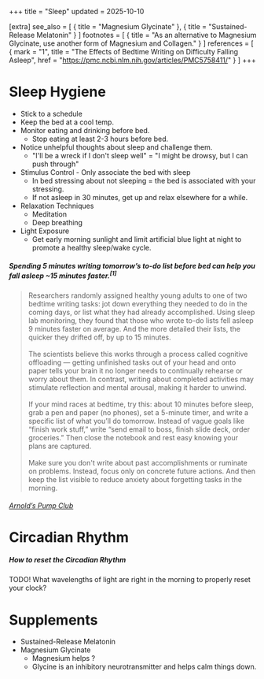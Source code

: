 +++
title = "Sleep"
updated = 2025-10-10

[extra]
see_also = [
    { title = "Magnesium Glycinate" },
    { title = "Sustained-Release Melatonin" }
]
footnotes = [
    { title = "As an alternative to Magnesium Glycinate, use another form of Magnesium and Collagen." }
]
references = [
    { mark = "1", title = "The Effects of Bedtime Writing on Difficulty Falling Asleep", href = "https://pmc.ncbi.nlm.nih.gov/articles/PMC5758411/" }
]
+++

# Sleep Hygiene
- Stick to a schedule
- Keep the bed at a cool temp.
- Monitor eating and drinking before bed. 
    - Stop eating at least 2-3 hours before bed.
- Notice unhelpful thoughts about sleep and challenge them.
    - "I'll be a wreck if I don't sleep well" = "I might be drowsy, but I can push through"
- Stimulus Control - Only associate the bed with sleep
    - In bed stressing about not sleeping = the bed is associated with your stressing.
    - If not asleep in 30 minutes, get up and relax elsewhere for a while.
- Relaxation Techniques
    - Meditation
    - Deep breathing
- Light Exposure
    - Get early morning sunlight and limit artificial blue light at night to promote a healthy sleep/wake cycle.


##### Spending 5 minutes writing tomorrow’s to-do list before bed can help you fall asleep ~15 minutes faster.<sup>[1]</sup>

> Researchers randomly assigned healthy young adults to one of two bedtime writing tasks: jot down everything they needed to do in the coming days, or list what they had already accomplished. Using sleep lab monitoring, they found that those who wrote to-do lists fell asleep 9 minutes faster on average. And the more detailed their lists, the quicker they drifted off, by up to 15 minutes.
> <br><br>
> The scientists believe this works through a process called cognitive offloading — getting unfinished tasks out of your head and onto paper tells your brain it no longer needs to continually rehearse or worry about them. In contrast, writing about completed activities may stimulate reflection and mental arousal, making it harder to unwind.
> <br><br>
> If your mind races at bedtime, try this: about 10 minutes before sleep, grab a pen and paper (no phones), set a 5-minute timer, and write a specific list of what you’ll do tomorrow. Instead of vague goals like “finish work stuff,” write “send email to boss, finish slide deck, order groceries.” Then close the notebook and rest easy knowing your plans are captured.
> <br><br>
> Make sure you don't write about past accomplishments or ruminate on problems. Instead, focus only on concrete future actions. And then keep the list visible to reduce anxiety about forgetting tasks in the morning. 
###### [Arnold’s Pump Club](https://arnoldspumpclub.com/blogs/newsletter/how-to-fall-asleep-15-minutes-faster)


# Circadian Rhythm

##### How to reset the Circadian Rhythm
TODO! What wavelengths of light are right in the morning to properly reset your clock?


# Supplements
- Sustained-Release Melatonin
- Magnesium Glycinate
    - Magnesium helps ?
    - Glycine is an inhibitory neurotransmitter and helps calm things down.

